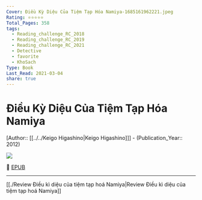 ```yaml
---
Cover: Điều Kỳ Diệu Của Tiệm Tạp Hóa Namiya-1685161962221.jpeg
Rating: ⭐⭐⭐⭐⭐
Total_Pages: 358
tags:
  - Reading_challenge_RC_2018
  - Reading_challenge_RC_2019
  - Reading_challenge_RC_2021
  - Detective
  - favorite
  - KhoSach
Type: Book
Last_Read: 2021-03-04
share: true
---
```


# Điều Kỳ Diệu Của Tiệm Tạp Hóa Namiya
[Author:: [[../../Keigo Higashino|Keigo Higashino]]] - (Publication_Year:: 2012)

![](https://i.imgur.com/I9CD6h2.jpg)


📘 [EPUB](https://onedrive.live.com/download?resid=E92BC60129512289%21133&authkey=!ALVKfnD3YetdmkA)

---
[[./Review Điều kì diệu của tiệm tạp hoá Namiya|Review Điều kì diệu của tiệm tạp hoá Namiya]]
